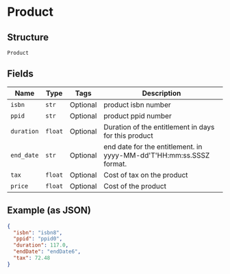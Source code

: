 
# Product

## Structure

`Product`

## Fields

| Name | Type | Tags | Description |
|  --- | --- | --- | --- |
| `isbn` | `str` | Optional | product isbn number |
| `ppid` | `str` | Optional | product ppid number |
| `duration` | `float` | Optional | Duration of the entitlement in days for this product |
| `end_date` | `str` | Optional | end date for the entitlement. in yyyy-MM-dd'T'HH:mm:ss.SSSZ format. |
| `tax` | `float` | Optional | Cost of tax on the product |
| `price` | `float` | Optional | Cost of the product |

## Example (as JSON)

```json
{
  "isbn": "isbn8",
  "ppid": "ppid0",
  "duration": 117.0,
  "endDate": "endDate6",
  "tax": 72.48
}
```

